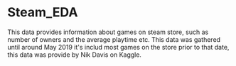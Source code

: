 # Steam_EDA
This data provides information about games on steam store, such as number of owners and the average playtime etc.
This data was gathered until around May 2019 it's includ most games on the store prior to that date, this data was provide by Nik Davis on Kaggle.

